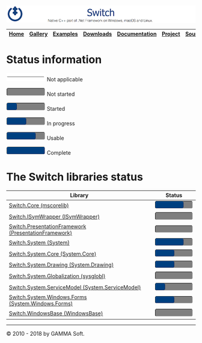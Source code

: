 ![Switch Header](Pictures/SwitchNativeC++port.png)

| [Home](Home.md) | [Gallery](Gallery.md) | [Examples](Examples.md) | [Downloads](Downloads.md) | [Documentation](Documentation.md) | [Project](https://sourceforge.net/projects/switchpro) | [Source](https://github.com/gammasoft71/switch) | [License](License.md) | [Contact](Contact.md) | [GAMMA Soft](https://gammasoft71.wixsite.com/gammasoft) |
|-----------------|-----------------------|-------------------------|-------------------------|-----------------------------------|-------------------------------------------------------|-------------------------------------------------|-----------------------|-----------------------|---------------------------------------------------------|

# Status information

![Progress](Pictures/ProgressIna.png) Not applicable

![Progress](Pictures/Progress0.png) Not started

![Progress](Pictures/Progress25.png) Started

![Progress](Pictures/Progress50.png) In progress

![Progress](Pictures/Progress75.png) Usable

![Progress](Pictures/Progress100.png) Complete

# The Switch libraries status

| Library                                                                                      | Status                                |
|----------------------------------------------------------------------------------------------|---------------------------------------|
| [Switch.Core (mscorelib)](SwitchCoreStatus.md)                                               | ![Progress](Pictures/Progress75.png)  |
| [Switch.ISymWrapper (ISymWrapper)](SwitchISymWrapperStatus.md)                               | ![Progress](Pictures/Progress0.png)   |
| [Switch.PresentationFramework (PresentationFramework)](SwitchPresentationFrameworkStatus.md) | ![Progress](Pictures/Progress0.png)   |
| [Switch.System (System)](SwitchSystemStatus.md)                                              | ![Progress](Pictures/Progress75.png)  |
| [Switch.System.Core (System.Core)](SwitchSystemCoreStatus.md)                                | ![Progress](Pictures/Progress50.png)  |
| [Switch.System.Drawing (System.Drawing)](SwitchSystemDrawingStatus.md)                       | ![Progress](Pictures/Progress50.png)  |
| [Switch.System.Globalization (sysglobl)](SwitchSystemGlobalizationStatus.md)                 | ![Progress](Pictures/Progress0.png)   |
| [Switch.System.ServiceModel (System.ServiceModel)](SwitchSystemServiceModelStatus.md)        | ![Progress](Pictures/Progress25.png)  |
| [Switch.System.Windows.Forms (System.Windows.Forms)](SwitchSystemWindowsFormsStatus.md)      | ![Progress](Pictures/Progress50.png)  |
| [Switch.WindowsBase (WindowsBase)](SwitchWindowsBaseStatus.md)                               | ![Progress](Pictures/Progress0.png)   |

______________________________________________________________________________________________

© 2010 - 2018 by GAMMA Soft.

